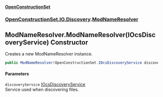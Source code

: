 #### [OpenConstructionSet](index.md 'index')
### [OpenConstructionSet.IO.Discovery](index.md#OpenConstructionSet_IO_Discovery 'OpenConstructionSet.IO.Discovery').[ModNameResolver](xvEgYqo1OTNhvugSHWg4lg.md 'OpenConstructionSet.IO.Discovery.ModNameResolver')
## ModNameResolver.ModNameResolver(IOcsDiscoveryService) Constructor
Creates a new ModNameResolver instance.  
```csharp
public ModNameResolver(OpenConstructionSet.IOcsDiscoveryService discoveryService);
```
#### Parameters
<a name='OpenConstructionSet_IO_Discovery_ModNameResolver_ModNameResolver(OpenConstructionSet_IOcsDiscoveryService)_discoveryService'></a>
`discoveryService` [IOcsDiscoveryService](hskRmqlOmrzLMdtKHQBPTA.md 'OpenConstructionSet.IOcsDiscoveryService')  
Service used when discovering files.
  
